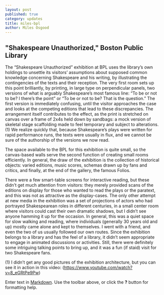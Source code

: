 ```yaml
---
layout: post
published: true
category: updates
title: miles-bpl
author: Miles Osgood
---
```

## "Shakespeare Unauthorized," Boston Public Library

The “Shakespeare Unauthorized” exhibition at BPL uses the library’s own holdings to unsettle its visitors’ assumptions about supposed common knowledge concerning Shakespeare and his writing, by illustrating the contingencies of the texts and their reception. The very first room sets up this point brilliantly, by printing, in large type on perpendicular panels, two versions of what is arguably Shakespeare’s most famous line: “To be or not to be? I there’s the point” or “To be or not to be? That is the question.” The first version is immediately confusing, until the visitor approaches the case and looks at the competing editions that lead to these discrepancies. The arrangement itself contributes to the effect, as the print is stretched on canvas over a frame of 2x4s held down by sandbags: a mock version of skeletal stage scaffolding made to feel temporary and subject to alterations.(1) We realize quickly that, because Shakespeare’s plays were written for rapid performance runs, the texts were usually in flux, and we cannot be sure of the authorship of the versions we now read.

The space available to the BPL for this exhibition is quite small, so the canvas-based walls serve the second function of creating small rooms efficiently. In general, the draw of the exhibition is the collection of historical objects: varied editions, music scores, schemas drawn up by fans and critics, and finally, at the end of the gallery, the famous Folios. 

There were a few smart-table screens for interactive reading, but these didn’t get much attention from visitors: they merely provided scans of the editions on display for those who wanted to read the plays or the paratext, and this was not as attractive as the display-cases. The only other attempt at new media in the exhibition was a set of projections of actors who had portrayed Shakespearean roles in different centuries, in a small center room where visitors could cast their own dramatic shadows, but I didn’t see anyone hamming it up for the occasion. In general, this was a quiet space for slow walking and reading, where individuals (generally 30 years old and up) mostly came alone and kept to themselves. I went with a friend, and even the two of us usually followed our own routes. Since the exhibition belongs to a library and has the feel of a library, it didn’t seem appropriate to engage in animated discussions or activities. Still, there were definitely some intriguing talking points to bring up, and it was a fun (if staid) visit for two Shakespeare fans.

(1) I didn’t get any good pictures of the exhibition architecture, but you can see it in action in this video:
(https://www.youtube.com/watch?v=8_eGRtPe9Pw)



Enter text in [Markdown](http://daringfireball.net/projects/markdown/). Use the toolbar above, or click the **?** button for formatting help.
